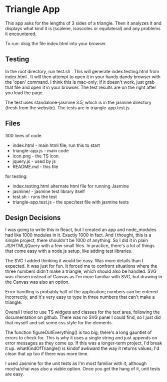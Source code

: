 # Triangle App

This app asks for the lengths of 3 sides of a triangle.  Then it analyzes it and displays what kind it is (scalene, isoscoles or equilateral) and any problems it encountered.

To run: drag the file index.html into your browser.

## Testing

In the root directory, run test.sh .  This will generate index.testing.html from index.html .  It will then attempt to open it in your handy dandy browser with the 'open' command.  I think this is mac-only; if it doesn't work, just grab that file and open it in your browser.  The test results are on the right after you load the page.

The test uses standalone-jasmine 3.5, which is in the jasmine directory (fresh from the website).  The tests are in triangle-app.test.js .

## Files

300 lines of code.

* index.html - main html file; run this to start
* triangle-app.js - main code
* icon.png - the TS icon
* jquery.js - used by js
* README.md - this file

for testing:

* index.testing.html alternate html file for running Jasmine
* jasmine/ - jasmine test library itself
* test.sh - runs the test
* triangle-app.test.js - the spec/test file with jasmine tests


## Design Decisions

I was going to write this in React, but I created an app and node_modules had like 1000 modules in it.  Exactly 1000 in fact.  And I thought, this is a simple project, there shouldn't be 1000 of anything.  So I did it in plain JS/HTML/jQuery with a few small files.  In practice, there's a lot of things that come easy with a node.js setup, like adding test libraries.

The SVG I added thinking it would be easy.  Was more details than I expected.  It was just for fun.  It forced me to confront situations where the three numbers didn't make a triangle, which should also be handled.  SVG was chosen instead of Canvas as I'm more familiar with SVG, but drawing in the Canvas was also an option.

Error handling is probably half of the application; numbers can be entered incorrectly, and it's very easy to type in three numbers that can't make a triangle.  

Overall I tried to use TS widgets and classes for the text area, following the documentation on github.  There was no SVG panel I could find, so I just did that myself and set some css style for the elements.

The function figureOutEverything() is too big; there's a long gauntlet of errors to check for.  This is why it uses a single string and just appends on error messages as they come up.  If this was a longer-term project, I'd break it up.  whatKindOfTriangle() is kindof awkward the way it returns values; I'd clean that up too if there was more time.

I used Jasmine for the unit tests as I'm most familiar with it, although mocha/chai was also a viable option.  Once you get the hang of it, unit tests are easy.
